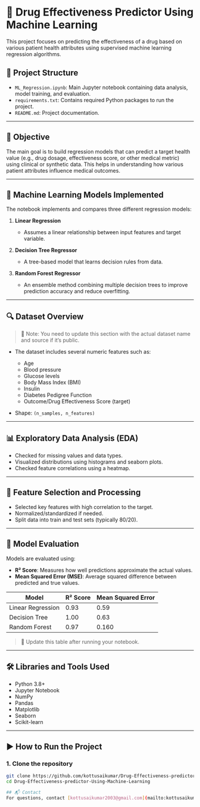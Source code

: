 # 🧪 Drug Effectiveness Predictor Using Machine Learning

This project focuses on predicting the effectiveness of a drug based on various patient health attributes using supervised machine learning regression algorithms.

## 📁 Project Structure

- `ML_Regression.ipynb`: Main Jupyter notebook containing data analysis, model training, and evaluation.
- `requirements.txt`: Contains required Python packages to run the project.
- `README.md`: Project documentation.

---

## 🎯 Objective

The main goal is to build regression models that can predict a target health value (e.g., drug dosage, effectiveness score, or other medical metric) using clinical or synthetic data. This helps in understanding how various patient attributes influence medical outcomes.

---

## 🧠 Machine Learning Models Implemented

The notebook implements and compares three different regression models:

1. **Linear Regression**  
   - Assumes a linear relationship between input features and target variable.

2. **Decision Tree Regressor**  
   - A tree-based model that learns decision rules from data.

3. **Random Forest Regressor**  
   - An ensemble method combining multiple decision trees to improve prediction accuracy and reduce overfitting.

---

## 🔍 Dataset Overview

> 📌 Note: You need to update this section with the actual dataset name and source if it’s public.

- The dataset includes several numeric features such as:
  - Age
  - Blood pressure
  - Glucose levels
  - Body Mass Index (BMI)
  - Insulin
  - Diabetes Pedigree Function
  - Outcome/Drug Effectiveness Score (target)

- Shape: `(n_samples, n_features)`

---

## 📊 Exploratory Data Analysis (EDA)

- Checked for missing values and data types.
- Visualized distributions using histograms and seaborn plots.
- Checked feature correlations using a heatmap.

---

## 🔎 Feature Selection and Processing

- Selected key features with high correlation to the target.
- Normalized/standardized if needed.
- Split data into train and test sets (typically 80/20).

---

## 🏁 Model Evaluation

Models are evaluated using:

- **R² Score**: Measures how well predictions approximate the actual values.
- **Mean Squared Error (MSE)**: Average squared difference between predicted and true values.

| Model                 | R² Score | Mean Squared Error |
|----------------------|----------|--------------------|
| Linear Regression     | 0.93     | 0.59              |
| Decision Tree         | 1.00    | 0.63              |
| Random Forest         | 0.97     | 0.160             |

> 📌 Update this table after running your notebook.

---

## 🛠️ Libraries and Tools Used

- Python 3.8+
- Jupyter Notebook
- NumPy
- Pandas
- Matplotlib
- Seaborn
- Scikit-learn

---

## ▶️ How to Run the Project

### 1. Clone the repository 

```bash
git clone https://github.com/kottusaikumar/Drug-Effectiveness-predictor-Using-Machine-Learning.git
cd Drug-Effectiveness-predictor-Using-Machine-Learning   

## 📬 Contact
For questions, contact [kottusaikumar2003@gmail.com](mailto:kottusaikumar2003@gmail.com).
